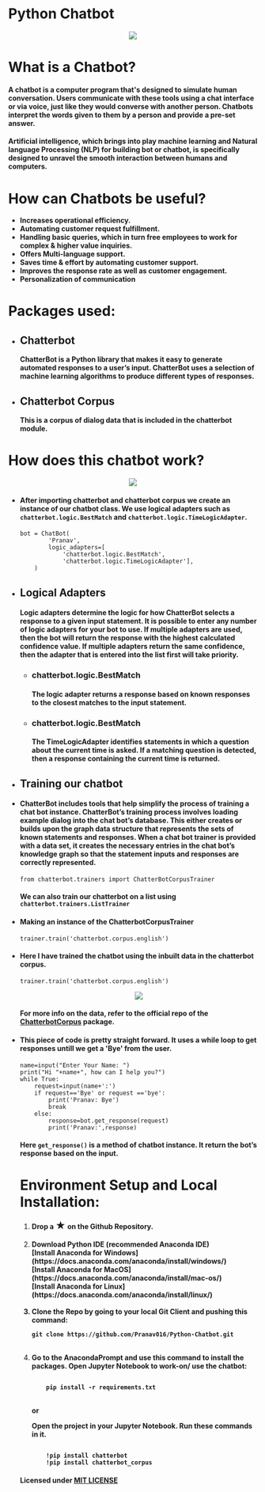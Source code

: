 <html>
<h1>Python Chatbot</h1>
</hr>
<div align="center"><img src="assets/chatbot.png"></div>
<h1>What is a Chatbot?</h1>
<h4>A chatbot is a computer program that's designed to simulate human conversation. Users communicate with these tools using a chat interface or via voice, just like they would converse with another person. Chatbots interpret the words given to them by a person and provide a pre-set answer.</h4>
<h4>Artificial intelligence, which brings into play machine learning and Natural language Processing (NLP) for building bot or chatbot, is specifically designed to unravel the smooth interaction between humans and computers.</h4>
<h1>How can Chatbots be useful?</h1>
<ul>
    <li><b>Increases operational efficiency.</b></li>
    <li><b>Automating customer request fulfillment.</b></li>
    <li><b>Handling basic queries, which in turn free employees to work for complex & higher value inquiries.</b></li>
    <li><b>Offers Multi-language support.</b></li>
    <li><b>Saves time & effort by automating customer support.</b></li>
    <li><b>Improves the response rate as well as customer engagement.</b></li>
    <li><b>Personalization of communication</b></li>
</ul>
<h1>Packages used:</h1>
<ul>
<li><h2>Chatterbot</h2></li>
    <b>ChatterBot is a Python library that makes it easy to generate automated responses to a user’s input. ChatterBot uses a selection of machine learning algorithms to produce different types of responses.</b>
<li><h2>Chatterbot Corpus</h2></li>
    <b>This is a corpus of dialog data that is included in the chatterbot module.</b>
</ul>
<h1>How does this chatbot work?</h1>
<div align="center"><img src="assets/flowchart.png"></div>
<ul>
<li><h4>After importing chatterbot and chatterbot corpus we create an instance of our chatbot class. We use logical adapters such as <code>chatterbot.logic.BestMatch</code> and <code>chatterbot.logic.TimeLogicAdapter</code>.</h4></li>
    <pre><code>bot = ChatBot(
        'Pranav',
        logic_adapters=[
            'chatterbot.logic.BestMatch',
            'chatterbot.logic.TimeLogicAdapter'],
    )</code></pre>
<li><h2>Logical Adapters</h2></li>
<h4>Logic adapters determine the logic for how ChatterBot selects a response to a given input statement. It is possible to enter any number of logic adapters for your bot to use. If multiple adapters are used, then the bot will return the response with the highest calculated confidence value. If multiple adapters return the same confidence, then the adapter that is entered into the list first will take priority.</h4>
<ul>
    <li><h3>chatterbot.logic.BestMatch</h3></li>
    <h4>The logic adapter returns a response based on known responses to the closest matches to the input statement.</h4>
    <li><h3>chatterbot.logic.BestMatch</h3></li>
    <h4>The TimeLogicAdapter identifies statements in which a question about the current time is asked. If a matching question is detected, then a response containing the current time is returned.</h4>
</ul>
<li><h2>Training our chatbot</h2></li>
<li><h4>ChatterBot includes tools that help simplify the process of training a chat bot instance. ChatterBot’s training process involves loading example dialog into the chat bot’s database. This either creates or builds upon the graph data structure that represents the sets of known statements and responses. When a chat bot trainer is provided with a data set, it creates the necessary entries in the chat bot’s knowledge graph so that the statement inputs and responses are correctly represented.</h4>
<pre><code>from chatterbot.trainers import ChatterBotCorpusTrainer</code></pre>
<h4>We can also train our chatterbot on a list using <code>chatterbot.trainers.ListTrainer</code></h4></li>
<li><h4>Making an instance of the ChatterbotCorpusTrainer</h4>
<pre><code>trainer.train('chatterbot.corpus.english')</code></pre></li>
<li><h4>Here I have trained the chatbot using the inbuilt data in the chatterbot corpus.</h4>
<pre><code>trainer.train('chatterbot.corpus.english')</code></pre>
<div align="center"><img src="assets/training.png"></div>
<h4>For more info on the data, refer to the official repo of the <a href="https://github.com/gunthercox/chatterbot-corpus">ChatterbotCorpus</a> package.</h4></li>
<li><h4>This piece of code is pretty straight forward. It uses a while loop to get responses untill we get a 'Bye' from the user.</h4>
<pre><code>name=input("Enter Your Name: ")
print("Hi "+name+", how can I help you?")
while True:
    request=input(name+':')
    if request=='Bye' or request =='bye':
        print('Pranav: Bye')
        break
    else:
        response=bot.get_response(request)
        print('Pranav:',response)
</code></pre>
<h4>Here <code>get_response()</code> is a method of chatbot instance. It return the bot’s response based on the input.</h4></li>

<h1>Environment Setup and Local Installation:</h1>
<ol>
<li><b>Drop a <span style='font-size:20px;'>&#9733;</span> on the Github Repository.</br>
</br>

<li>Download Python IDE (recommended Anaconda IDE)
</br>
	[Install Anaconda for Windows](https://docs.anaconda.com/anaconda/install/windows/)</br>
	[Install Anaconda for MacOS](https://docs.anaconda.com/anaconda/install/mac-os/)</br>
	[Install Anaconda for Linux](https://docs.anaconda.com/anaconda/install/linux/)
    </li>
</br>

<li>Clone the Repo by going to your local Git Client and pushing this command:
</br>
	<pre><code>git clone https://github.com/Pranav016/Python-Chatbot.git</code></pre>
</li></br>

<li>Go to the AnacondaPrompt and use this command to install the packages. Open Jupyter Notebook to work-on/ use the chatbot:
<pre><code>
    pip install -r requirements.txt
</code></pre>
</br>
    or
</br>

Open the project in your Jupyter Notebook.
Run these commands in it.
<pre><code>
    !pip install chatterbot
    !pip install chatterbot_corpus
</code></pre>
</b></li></ol>
<h4>Licensed under <a href="LICENSE">MIT LICENSE</a></h4>
</html>